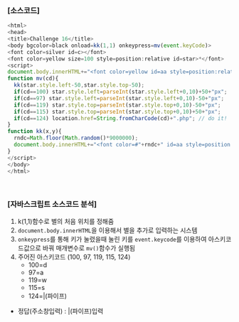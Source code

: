 ### [소스코드]

```Javascript
<html>
<head>
<title>Challenge 16</title>
<body bgcolor=black onload=kk(1,1) onkeypress=mv(event.keyCode)>
<font color=silver id=c></font>
<font color=yellow size=100 style=position:relative id=star>*</font>
<script> 
document.body.innerHTML+="<font color=yellow id=aa style=position:relative;left:0;top:0>*</font>";
function mv(cd){
  kk(star.style.left-50,star.style.top-50);
  if(cd==100) star.style.left=parseInt(star.style.left+0,10)+50+"px";
  if(cd==97) star.style.left=parseInt(star.style.left+0,10)-50+"px";
  if(cd==119) star.style.top=parseInt(star.style.top+0,10)-50+"px";
  if(cd==115) star.style.top=parseInt(star.style.top+0,10)+50+"px";
  if(cd==124) location.href=String.fromCharCode(cd)+".php"; // do it!
}
function kk(x,y){
  rndc=Math.floor(Math.random()*9000000);
  document.body.innerHTML+="<font color=#"+rndc+" id=aa style=position:relative;left:"+x+";top:"+y+" onmouseover=this.innerHTML=''>*</font>";
}
</script>
</body>
</html>

```

<br>

### [자바스크립트 소스코드 분석]

1. k(1,1)함수로 별의 처음 위치를 정해줌
2. `document.body.innerHTML`을 이용해서 별을 추가로 입력하는 시스템
3. `onkeypress`를 통해 키가 눌렸을때 눌린 키를 `event.keycode`를 이용하여 아스키코드값으로 바꿔 매개변수로 `mv()`함수가 실행됨
4. 주어진 아스키코드 (100, 97, 119, 115, 124)
    * 100=d
    * 97=a
    * 119=w
    * 115=s
    * 124=|(파이프)

* 정답(주소창입력) : |(파이프)입력
